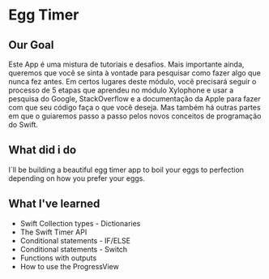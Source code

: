 

# Egg Timer

## Our Goal

Este App é uma mistura de tutoriais e desafios. Mais importante ainda, queremos que você se sinta à vontade para pesquisar como fazer algo que nunca fez antes. Em certos lugares deste módulo, você precisará seguir o processo de 5 etapas que aprendeu no módulo Xylophone e usar a pesquisa do Google, StackOverflow e a documentação da Apple para fazer com que seu código faça o que você deseja. Mas também há outras partes em que o guiaremos passo a passo pelos novos conceitos de programação do Swift.

## What did i do

I´ll be building a beautiful egg timer app to boil your eggs to perfection depending on how you prefer your eggs. 

## What I've learned

* Swift Collection types - Dictionaries
* The Swift Timer API
* Conditional statements - IF/ELSE
* Conditional statements - Switch
* Functions with outputs
* How to use the ProgressView


